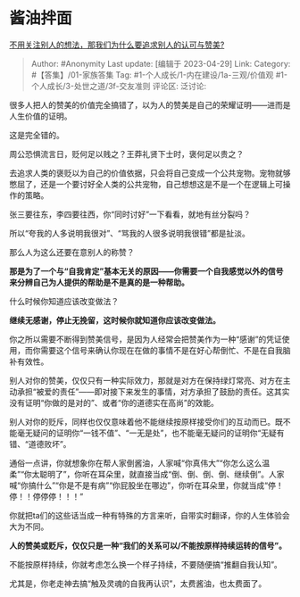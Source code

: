 # 酱油拌面
[不用关注别人的想法，那我们为什么要追求别人的认可与赞美?](https://www.zhihu.com/question/597750567/answer/3006124868)

> Author: #Anonymity
> Last update: [编辑于 2023-04-29]
> Link:
> Category: #【答集】/01-家族答集
> Tag: #1-个人成长/1-内在建设/1a-三观/价值观 #1-个人成长/3-处世之道/3f-交友准则 
> 评论区:
> 泛讨论:

很多人把人的赞美的价值完全搞错了，以为人的赞美是自己的荣耀证明——进而是人生价值的证明。

这是完全错的。

周公恐惧流言日，贬何足以贱之？王莽礼贤下士时，褒何足以贵之？

去追求人类的褒贬以为自己的价值依据，只会将自己变成一个公共宠物。宠物就够憋屈了，还是一个要讨好全人类的公共宠物，自己想想这是不是一个在逻辑上可操作的策略。

张三要往东，李四要往西，你“同时讨好”一下看看，就地有丝分裂吗？

所以“夸我的人多说明我很对”、“骂我的人很多说明我很错”都是扯淡。

那么人为这么还要在意别人的称赞？

**那是为了一个与“自我肯定”基本无关的原因——你需要一个自我感觉以外的信号来分辨自己为人提供的帮助是不是真的是一种帮助。**

什么时候你知道应该改变做法？

**继续无感谢，停止无挽留，这时候你就知道你应该改变做法。**

你之所以需要不断得到赞美信号，是因为人经常会把赞美作为一种“感谢”的凭证使用，而你需要这个信号来确认你现在在做的事情不是在好心帮倒忙、不是在自我脑补有效性。

别人对你的赞美，仅仅只有一种实际效力，那就是对方在保持绿灯常亮、对方在主动承担“被爱的责任”——即对接下来发生的事情，对方承担了鼓励的责任。这其实没有证明“你做的是对的”、或者“你的道德实在高尚”的效能。

别人对你的贬斥，同样也仅仅意味着他不能继续按原样接受你们的互动而已。既不能毫无疑问的证明你“一钱不值”、“一无是处”，也不能毫无疑问的证明你“无疑有错、“道德败坏”。

通俗一点讲，你就想象你在帮人家倒酱油，人家喊“你真伟大”“你怎么这么温柔”“你太聪明了”，你听在耳朵里，就直接当成“倒、倒、倒、倒、继续倒”。人家喊“你搞什么”“你是不是有病”“你屁股坐在哪边”，你听在耳朵里，你就当成“停！停！！停停停！！！”

你就把ta们的这些话当成一种有特殊的方言来听，自带实时翻译，你的人生体验会大为不同。

**人的赞美或贬斥，仅仅只是一种“我们的关系可以/不能按原样持续运转的信号”。**

不能按原样持续，你就考虑怎么换一个样子持续，不要随便搞“推翻自我认知”。

尤其是，你老走神去搞“触及灵魂的自我再认识”，太费酱油，也太费面了。
